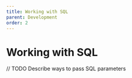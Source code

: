```yaml
---
title: Working with SQL
parent: Development
order: 2
---
```


# Working with SQL

// TODO Describe ways to pass SQL parameters
